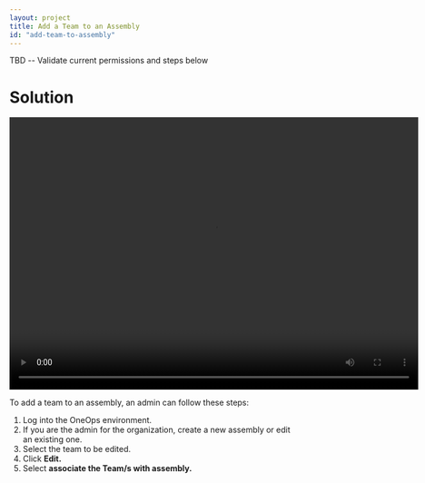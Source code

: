 ```yaml
---
layout: project
title: Add a Team to an Assembly
id: "add-team-to-assembly"
---
```


TBD -- Validate current permissions and steps below

# Solution

<video width="720" height="480" preload="metadata" controls="" class="grovo-video">
    <source src="http://videos.grovo.com/walmart-oneops-0215_adding-a-team-to-an-assembly_4668.webm?vpv=1" type="video/webm">
    Your browser does not implement HTML5 video. 
</video>

To add a team to an assembly, an admin can follow these steps:


1. Log into the OneOps environment.
2. If you are the admin for the organization, create a new assembly or edit an existing one.
4. Select the team to be edited.
5. Click **Edit.**
6. Select **associate the Team/s with assembly.**

